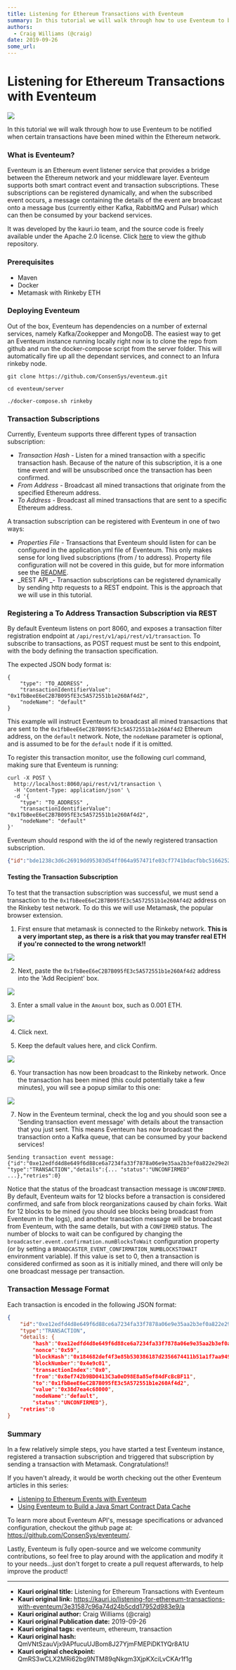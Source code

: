 ```yaml
---
title: Listening for Ethereum Transactions with Eventeum
summary: In this tutorial we will walk through how to use Eventeum to be notified when certain transactions have been mined within the Ethereum network. What is Eventeum? Eventeum is an Ethereum event listener service that provides a bridge between the Ethereum network and your middleware layer. Eventeum supports both smart contract event and transaction subscriptions. These subscriptions can be registered dynamically, and when the subscribed event occurs, a message containing the details of the event ar
authors:
  - Craig Williams (@craig)
date: 2019-09-26
some_url: 
---
```


# Listening for Ethereum Transactions with Eventeum

![](https://ipfs.infura.io/ipfs/QmR3jU48TTKEqPuyjRrQWxpZfNnhD1BzMayHSsXPJH9Hcw)


In this tutorial we will walk through how to use Eventeum to be notified when certain transactions have been mined within the Ethereum network.

### What is Eventeum?
Eventeum is an Ethereum event listener service that provides a bridge between the Ethereum network and your middleware layer. Eventeum supports both smart contract event and transaction subscriptions.  These subscriptions can be registered dynamically, and when the subscribed event occurs, a message containing the details of the event are broadcast onto a message bus (currently either Kafka, RabbitMQ and Pulsar) which can then be consumed by your backend services.

It was developed by the kauri.io team, and the source code is freely available under the Apache 2.0 license.  Click [here](https://github.com/ConsenSys/eventeum/) to view the github repository.

### Prerequisites

- Maven
- Docker
- Metamask with Rinkeby ETH

### Deploying Eventeum
Out of the box, Eventeum has dependencies on a number of external services, namely Kafka/Zookepper and MongoDB.  The easiest way to get an Eventeum instance running locally right now is to clone the repo from github and run the docker-compose script from the server folder.  This will automatically fire up all the dependant services, and connect to an Infura rinkeby node.

`git clone https://github.com/ConsenSys/eventeum.git`

`cd eventeum/server`

`./docker-compose.sh rinkeby`

### Transaction Subscriptions

Currently, Eventeum supports three different types of transaction subscription:

- _Transaction Hash_ - Listen for a mined transaction with a specific transaction hash.  Because of the nature of this subscription, it is a one time event and will be unsubscribed once the transaction has been confirmed.
- _From Address_ - Broadcast all mined transactions that originate from the specified Ethereum address.
- _To Address_ - Broadcast all mined transactions that are sent to a specific Ethereum address.

A transaction subscription can be registered with Eventeum in one of two ways:

- _Properties File_ - Transactions that Eventeum should listen for can be configured in the application.yml file of Eventeum.  This only makes sense for long lived subscriptions (from / to address).  Property file configuration will not be covered in this guide, but for more information see the [README](https://github.com/ConsenSys/eventeum/#registering-a-transaction-monitor).
- _REST API _- Transaction subscriptions can be registered dynamically by sending http requests to a REST endpoint. This is the approach that we will use in this tutorial.

### Registering a To Address Transaction Subscription via REST

By default Eventeum listens on port 8060, and exposes a transaction filter registration endpoint at `/api/rest/v1/api/rest/v1/transaction`.  To subscribe to transactions, as POST request must be sent to this endpoint, with the body defining the transaction specification.

The expected JSON body format is:

```
{
	"type": "TO_ADDRESS" ,
	"transactionIdentifierValue": "0x1fbBeeE6eC2B7B095fE3c5A572551b1e260Af4d2",
	"nodeName": "default"
}
```

This example will instruct Eventeum to broadcast all mined transactions that are sent to the `0x1fbBeeE6eC2B7B095fE3c5A572551b1e260Af4d2` Ethereum address, on the `default` network.  Note, the `nodeName` parameter is optional, and is assumed to be for the `default` node if it is omitted.

To register this transaction monitor, use the following curl command, making sure that Eventeum is running:

```curl
curl -X POST \
  http://localhost:8060/api/rest/v1/transaction \
  -H 'Content-Type: application/json' \
  -d '{
	"type": "TO_ADDRESS" ,
	"transactionIdentifierValue": "0x1fbBeeE6eC2B7B095fE3c5A572551b1e260Af4d2",
	"nodeName": "default"
}'
```
Eventeum should respond with the id of the newly registered transaction subscription.

```json
{"id":"bde1238c3d6c26919dd95303d54ff064a957471fe03cf7741bdacfbbc5166252"}
```

#### Testing the Transaction Subscription

To test that the transaction subscription was successful, we must send a transaction to the `0x1fbBeeE6eC2B7B095fE3c5A572551b1e260Af4d2` address on the Rinkeby test network.  To do this we will use Metamask, the popular browser extension.

1. First ensure that metamask is connected to the Rinkeby network.  **This is a very important step, as there is a risk that you may transfer real ETH if you're connected to the wrong network!!**

![](https://ipfs.infura.io/ipfs/QmdS4ckxBKfzCvHqUGzszJhQ7wNPs3LivBSNKC8CE5hivD)

2. Next, paste the `0x1fbBeeE6eC2B7B095fE3c5A572551b1e260Af4d2` address into the 'Add Recipient' box.

![](https://ipfs.infura.io/ipfs/QmYFzTiqAsorTpXeG233GTx3gYWaky6A7sp9tmG1qisEqQ)

3. Enter a small value in the `Amount` box, such as 0.001 ETH.

![](https://ipfs.infura.io/ipfs/Qmf7m7QF1Da3XN5eqKGsX4bEDGqCjz2Y3wUomJVhrQNbFG)

4. Click next.

5. Keep the default values here, and click Confirm.

![](https://ipfs.infura.io/ipfs/QmUN6t9SM98BUiNXizSdqPqHS3kjf2vzDnd1hH2XaCS7ja)

6. Your transaction has now been broadcast to the Rinkeby network.  Once the transaction has been mined (this could potentially take a few minutes), you will see a popup similar to this one:

![](https://ipfs.infura.io/ipfs/QmVdAozLhv8BjeJsYWwd2cXP4S8KfyWFCeGgLMBDwpjxQN)

7. Now in the Eventeum terminal, check the log and you should soon see a 'Sending transaction event message' with details about the transaction that you just sent.  This means Eventeum has now broadcast the transaction onto a Kafka queue, that can be consumed by your backend services!

```
Sending transaction event message: 
{"id":"0xe12edfd4d8e649f6d88ce6a7234fa33f7878a06e9e35aa2b3ef0a822e29e28a9",
"type":"TRANSACTION","details":{... "status":"UNCONFIRMED" ...},"retries":0}
```
Notice that the status of the broadcast transaction message is `UNCONFIRMED`.  By default, Eventeum waits for 12 blocks before a transaction is considered confirmed, and safe from block reorganizations caused by chain forks.  Wait for 12 blocks to be mined (you should see blocks being broadcast from Eventeum in the logs), and another transaction message will be broadcast from Eventeum, with the same details, but with a `CONFIRMED` status.  The number of blocks to wait can be configured by changing the `broadcaster.event.confirmation.numBlocksToWait` configuration property (or by setting a `BROADCASTER_EVENT_CONFIRMATION_NUMBLOCKSTOWAIT` environment variable).  If this value is set to 0, then a transaction is considered confirmed as soon as it is initially mined, and there will only be one broadcast message per transaction.

### Transaction Message Format

Each transaction is encoded in the following JSON format:
```json
{
    "id":"0xe12edfd4d8e649f6d88ce6a7234fa33f7878a06e9e35aa2b3ef0a822e29e28a9",
    "type":"TRANSACTION",
    "details: {
        "hash":"0xe12edfd4d8e649f6d88ce6a7234fa33f7878a06e9e35aa2b3ef0a822e29e28a9",
        "nonce":"0x59",
        "blockHash":"0x184682def4f3e85b530386187d2356674411b51a1f7aa949f4502e54f97c18de",
        "blockNumber":"0x4e9c01",
        "transactionIndex":"0x0",
        "from":"0x8ef742b9BD0413C3a0eD98E8a85ef84dFcBcBF11",
        "to":"0x1fbBeeE6eC2B7B095fE3c5A572551b1e260Af4d2",
        "value":"0x38d7ea4c68000",
        "nodeName":"default",
        "status":"UNCONFIRMED"},
    "retries":0
}
```

### Summary
In a few relatively simple steps, you have started a test Eventeum instance, registered a transaction subscription and triggered that subscription by sending a transaction with Metamask.  Congratulations!!

If you haven't already, it would be worth checking out the other Eventeum articles in this series:

- [Listening to Ethereum Events with Eventeum](https://kauri.io/article/90dc8d911f1c43008c7d0dfa20bde298/listening-to-ethereum-events-with-eventeum)
- [Using Eventeum to Build a Java Smart Contract Data Cache](https://kauri.io/article/fe81ee9612eb4e5a9ab72790ef24283d/using-eventeum-to-build-a-java-smart-contract-data-cache)

To learn more about Eventeum API's, message specifications or advanced configuration, checkout the github page at: https://github.com/ConsenSys/eventeum/.

Lastly, Eventeum is fully open-source and we welcome community contributions, so feel free to play around with the application and modify it to your needs…just don't forget to create a pull request afterwards, to help improve the product!





---

- **Kauri original title:** Listening for Ethereum Transactions with Eventeum
- **Kauri original link:** https://kauri.io/listening-for-ethereum-transactions-with-eventeum/3e31587c96a74d24b5cdd17952d983e9/a
- **Kauri original author:** Craig Williams (@craig)
- **Kauri original Publication date:** 2019-09-26
- **Kauri original tags:** eventeum, ethereum, transaction
- **Kauri original hash:** QmVNtSzauVjx9APfucuUJBom8J27YjmFMEPiDK1YQr8A1U
- **Kauri original checkpoint:** QmRS3wCLX2MRi62bg9NTM89qNkgm3XjpKXciLvCKAr1f1g



